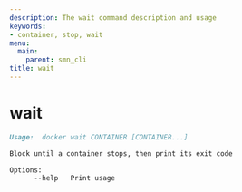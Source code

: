 ```yaml
---
description: The wait command description and usage
keywords:
- container, stop, wait
menu:
  main:
    parent: smn_cli
title: wait
---
```


# wait

```markdown
Usage:  docker wait CONTAINER [CONTAINER...]

Block until a container stops, then print its exit code

Options:
      --help   Print usage
```
